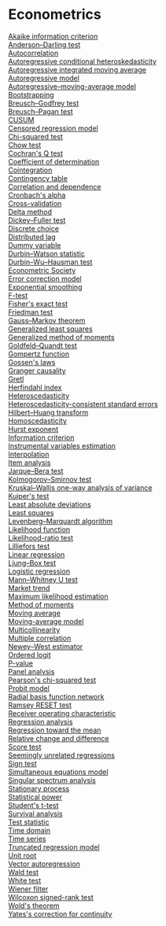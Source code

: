 # Econometrics
[Akaike information criterion](https://en.wikipedia.org/wiki/Akaike_information_criterion)<br>
[Anderson–Darling test](https://en.wikipedia.org/wiki/Anderson%E2%80%93Darling_test)<br>
[Autocorrelation](https://en.wikipedia.org/wiki/Autocorrelation)<br>
[Autoregressive conditional heteroskedasticity](https://en.wikipedia.org/wiki/Autoregressive_conditional_heteroskedasticity)<br>
[Autoregressive integrated moving average](https://en.wikipedia.org/wiki/Autoregressive_integrated_moving_average)<br>
[Autoregressive model](https://en.wikipedia.org/wiki/Autoregressive_model)<br>
[Autoregressive–moving-average model](https://en.wikipedia.org/wiki/Autoregressive%E2%80%93moving-average_model)<br>
[Bootstrapping](https://en.wikipedia.org/wiki/Bootstrapping)<br>
[Breusch–Godfrey test](https://en.wikipedia.org/wiki/Breusch%E2%80%93Godfrey_test)<br>
[Breusch–Pagan test](https://en.wikipedia.org/wiki/Breusch%E2%80%93Pagan_test)<br>
[CUSUM](https://en.wikipedia.org/wiki/CUSUM)<br>
[Censored regression model](https://en.wikipedia.org/wiki/Censored_regression_model)<br>
[Chi-squared test](https://en.wikipedia.org/wiki/Chi-squared_test)<br>
[Chow test](https://en.wikipedia.org/wiki/Chow_test)<br>
[Cochran's Q test](https://en.wikipedia.org/wiki/Cochran%27s_Q_test)<br>
[Coefficient of determination](https://en.wikipedia.org/wiki/Coefficient_of_determination)<br>
[Cointegration](https://en.wikipedia.org/wiki/Cointegration)<br>
[Contingency table](https://en.wikipedia.org/wiki/Contingency_table)<br>
[Correlation and dependence](https://en.wikipedia.org/wiki/Correlation_and_dependence)<br>
[Cronbach's alpha](https://en.wikipedia.org/wiki/Cronbach%27s_alpha)<br>
[Cross-validation](https://en.wikipedia.org/wiki/Cross-validation_(statistics))<br>
[Delta method](https://en.wikipedia.org/wiki/Delta_method)<br>
[Dickey–Fuller test](https://en.wikipedia.org/wiki/Dickey%E2%80%93Fuller_test)<br>
[Discrete choice](https://en.wikipedia.org/wiki/Discrete_choice)<br>
[Distributed lag](https://en.wikipedia.org/wiki/Distributed_lag)<br>
[Dummy variable](https://en.wikipedia.org/wiki/Dummy_variable_(statistics))<br>
[Durbin–Watson statistic](https://en.wikipedia.org/wiki/Durbin%E2%80%93Watson_statistic)<br>
[Durbin–Wu–Hausman test](https://en.wikipedia.org/wiki/Durbin%E2%80%93Wu%E2%80%93Hausman_test)<br>
[Econometric Society](https://en.wikipedia.org/wiki/Econometric_Society)<br>
[Error correction model](https://en.wikipedia.org/wiki/Error_correction_model)<br>
[Exponential smoothing](https://en.wikipedia.org/wiki/Exponential_smoothing)<br>
[F-test](https://en.wikipedia.org/wiki/F-test)<br>
[Fisher's exact test](https://en.wikipedia.org/wiki/Fisher%27s_exact_test)<br>
[Friedman test](https://en.wikipedia.org/wiki/Friedman_test)<br>
[Gauss–Markov theorem](https://en.wikipedia.org/wiki/Gauss%E2%80%93Markov_theorem)<br>
[Generalized least squares](https://en.wikipedia.org/wiki/Generalized_least_squares)<br>
[Generalized method of moments](https://en.wikipedia.org/wiki/Generalized_method_of_moments)<br>
[Goldfeld–Quandt test](https://en.wikipedia.org/wiki/Goldfeld%E2%80%93Quandt_test)<br>
[Gompertz function](https://en.wikipedia.org/wiki/Gompertz_function)<br>
[Gossen's laws](https://en.wikipedia.org/wiki/Gossen%27s_laws)<br>
[Granger causality](https://en.wikipedia.org/wiki/Granger_causality)<br>
[Gretl](https://en.wikipedia.org/wiki/Gretl)<br>
[Herfindahl index](https://en.wikipedia.org/wiki/Herfindahl_index)<br>
[Heteroscedasticity](https://en.wikipedia.org/wiki/Heteroscedasticity)<br>
[Heteroscedasticity-consistent standard errors](https://en.wikipedia.org/wiki/Heteroscedasticity-consistent_standard_errors)<br>
[Hilbert–Huang transform](https://en.wikipedia.org/wiki/Hilbert%E2%80%93Huang_transform)<br>
[Homoscedasticity](https://en.wikipedia.org/wiki/Homoscedasticity)<br>
[Hurst exponent](https://en.wikipedia.org/wiki/Hurst_exponent)<br>
[Information criterion](https://en.wikipedia.org/wiki/Information_criterion)<br>
[Instrumental variables estimation](https://en.wikipedia.org/wiki/Instrumental_variables_estimation)<br>
[Interpolation](https://en.wikipedia.org/wiki/Interpolation)<br>
[Item analysis](https://en.wikipedia.org/wiki/Item_analysis)<br>
[Jarque–Bera test](https://en.wikipedia.org/wiki/Jarque%E2%80%93Bera_test)<br>
[Kolmogorov–Smirnov test](https://en.wikipedia.org/wiki/Kolmogorov%E2%80%93Smirnov_test)<br>
[Kruskal–Wallis one-way analysis of variance](https://en.wikipedia.org/wiki/Kruskal%E2%80%93Wallis_one-way_analysis_of_variance)<br>
[Kuiper's test](https://en.wikipedia.org/wiki/Kuiper's_test)<br>
[Least absolute deviations](https://en.wikipedia.org/wiki/Least_absolute_deviations)<br>
[Least squares](https://en.wikipedia.org/wiki/Least_squares)<br>
[Levenberg–Marquardt algorithm](https://en.wikipedia.org/wiki/Levenberg%E2%80%93Marquardt_algorithm)<br>
[Likelihood function](https://en.wikipedia.org/wiki/Likelihood_function)<br>
[Likelihood-ratio test](https://en.wikipedia.org/wiki/Likelihood-ratio_test)<br>
[Lilliefors test](https://en.wikipedia.org/wiki/Lilliefors_test)<br>
[Linear regression](https://en.wikipedia.org/wiki/Linear_regression)<br>
[Ljung–Box test](https://en.wikipedia.org/wiki/Ljung%E2%80%93Box_test)<br>
[Logistic regression](https://en.wikipedia.org/wiki/Logistic_regression)<br>
[Mann–Whitney U test](https://en.wikipedia.org/wiki/Mann%E2%80%93Whitney_U_test)<br>
[Market trend](https://en.wikipedia.org/wiki/Market_trend)<br>
[Maximum likelihood estimation](https://en.wikipedia.org/wiki/Maximum_likelihood_estimation)<br>
[Method of moments](https://en.wikipedia.org/wiki/Method_of_moments_(statistics))<br>
[Moving average](https://en.wikipedia.org/wiki/Moving_average)<br>
[Moving-average model](https://en.wikipedia.org/wiki/Moving-average_model)<br>
[Multicollinearity](https://en.wikipedia.org/wiki/Multicollinearity)<br>
[Multiple correlation](https://en.wikipedia.org/wiki/Multiple_correlation)<br>
[Newey–West estimator](https://en.wikipedia.org/wiki/Newey%E2%80%93West_estimator)<br>
[Ordered logit](https://en.wikipedia.org/wiki/Ordered_logit)<br>
[P-value](https://en.wikipedia.org/wiki/P-value)<br>
[Panel analysis](https://en.wikipedia.org/wiki/Panel_analysis)<br>
[Pearson's chi-squared test](https://en.wikipedia.org/wiki/Pearson%27s_chi-squared_test)<br>
[Probit model](https://en.wikipedia.org/wiki/Probit_model)<br>
[Radial basis function network](https://en.wikipedia.org/wiki/Radial_basis_function_network)<br>
[Ramsey RESET test](https://en.wikipedia.org/wiki/Ramsey_RESET_test)<br>
[Receiver operating characteristic](https://en.wikipedia.org/wiki/Receiver_operating_characteristic)<br>
[Regression analysis](https://en.wikipedia.org/wiki/Regression_analysis)<br>
[Regression toward the mean](https://en.wikipedia.org/wiki/Regression_toward_the_mean)<br>
[Relative change and difference](https://en.wikipedia.org/wiki/Relative_change_and_difference)<br>
[Score test](https://en.wikipedia.org/wiki/Score_test)<br>
[Seemingly unrelated regressions](https://en.wikipedia.org/wiki/Seemingly_unrelated_regressions)<br>
[Sign test](https://en.wikipedia.org/wiki/Sign_test)<br>
[Simultaneous equations model](https://en.wikipedia.org/wiki/Simultaneous_equations_model)<br>
[Singular spectrum analysis](https://en.wikipedia.org/wiki/Singular_spectrum_analysis)<br>
[Stationary process](https://en.wikipedia.org/wiki/Stationary_process)<br>
[Statistical power](https://en.wikipedia.org/wiki/Statistical_power)<br>
[Student's t-test](https://en.wikipedia.org/wiki/Student%27s_t-test)<br>
[Survival analysis](https://en.wikipedia.org/wiki/Survival_analysis)<br>
[Test statistic](https://en.wikipedia.org/wiki/Test_statistic)<br>
[Time domain](https://en.wikipedia.org/wiki/Time_domain)<br>
[Time series](https://en.wikipedia.org/wiki/Time_series)<br>
[Truncated regression model](https://en.wikipedia.org/wiki/Truncated_regression_model)<br>
[Unit root](https://en.wikipedia.org/wiki/Unit_root)<br>
[Vector autoregression](https://en.wikipedia.org/wiki/Vector_autoregression)<br>
[Wald test](https://en.wikipedia.org/wiki/Wald_test)<br>
[White test](https://en.wikipedia.org/wiki/White_test)<br>
[Wiener filter](https://en.wikipedia.org/wiki/Wiener_filter)<br>
[Wilcoxon signed-rank test](https://en.wikipedia.org/wiki/Wilcoxon_signed-rank_test)<br>
[Wold's theorem](https://en.wikipedia.org/wiki/Wold%27s_theorem)<br>
[Yates's correction for continuity](https://en.wikipedia.org/wiki/Yates%27s_correction_for_continuity)<br>
